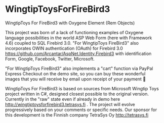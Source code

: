 # WingtipToysForFireBird3
WingtipToys For FireBird3 with Oxygene Element (Rem Objects)

This project was born of a lack of functioning examples of Oxygene language possibilities in the world ASP Web Form (here with Framework 4.6) coupled to SQL Firebird 3.0.
"For WingtipToys FireBird3" also incorporates OWIN authentication (OAuth) for Firebird 3.0 https://github.com/Arcantar/AspNet.Identity.Firebird3 with identification Form, Google, Facebook, Twitter, Microsoft.

"For WingtipToys FireBird3" also implements a "cart" function via PayPal Express Checkout on the demo site, so you can buy these wonderful images that you will receive by email upon receipt of your payment  

WingtipToys For FireBird3 is based on sources from Microsoft Wingtip Toys project written in C#, designed closest possible to the original version.
Currently in the "raw" state even if already in demo here http://wingtiptoysforfirebird3.tetrasys.fi . The project will evolve progressively based on your comments or specific needs.
Our sponsor for this development is the Finnish company TetraSys Oy http://tetrasys.fi
